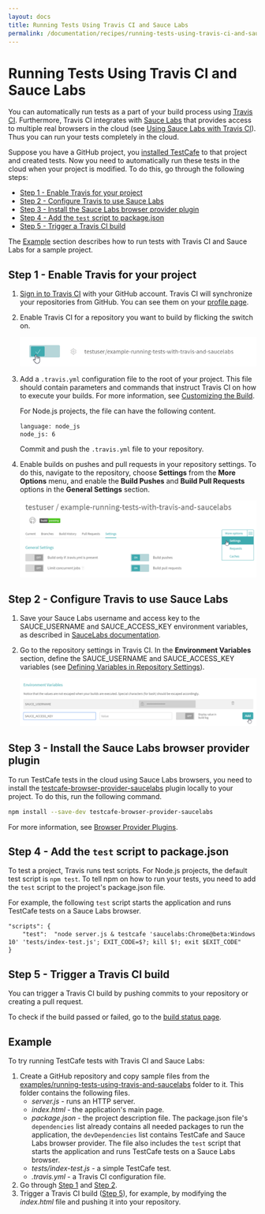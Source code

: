 ```yaml
---
layout: docs
title: Running Tests Using Travis CI and Sauce Labs
permalink: /documentation/recipes/running-tests-using-travis-ci-and-sauce-labs/
---
```

# Running Tests Using Travis CI and Sauce Labs

You can automatically run tests as a part of your build process using [Travis CI](https://travis-ci.org/).
Furthermore, Travis CI integrates with [Sauce Labs](https://saucelabs.com/) that provides access to multiple real browsers in the cloud (see [Using Sauce Labs with Travis CI](https://docs.travis-ci.com/user/sauce-connect/)).
Thus you can run your tests completely in the cloud.

Suppose you have a GitHub project, you [installed TestCafe](../using-testcafe/installing-testcafe.md) to that project and created tests. Now you need to automatically run these tests in the cloud when your project is modified.
To do this, go through the following steps:

* [Step 1 - Enable Travis for your project](#step-1---enable-travis-for-your-project)
* [Step 2 - Configure Travis to use Sauce Labs](#step-2---configure-travis-to-use-sauce-labs)
* [Step 3 - Install the Sauce Labs browser provider plugin](#step-3---install-the-sauce-labs-browser-provider-plugin)
* [Step 4 - Add the `test` script to package.json](#step-4---add-the-test-script-to-packagejson)
* [Step 5 - Trigger a Travis CI build](#step-5---trigger-a-travis-ci-build)

The [Example](#example) section describes how to run tests with Travis CI and Sauce Labs for a sample project.

## Step 1 - Enable Travis for your project

1. [Sign in to Travis CI](https://travis-ci.org/auth) with your GitHub account. Travis CI will synchronize your repositories from GitHub. You can see them on your [profile page](https://travis-ci.org/profile).
2. Еnable Travis CI for a repository you want to build by flicking the switch on.

     ![Enable Travis for a repository](../../../images/travis-step-1-2.png)

3. Add a `.travis.yml` configuration file to the root of your project. This file should contain parameters and commands that instruct Travis CI on how to execute your builds. For more information, see [Customizing the Build](https://docs.travis-ci.com/user/customizing-the-build).

     For Node.js projects, the file can have the following content.

     ```text
     language: node_js
     node_js: 6
     ```

     Commit and push the `.travis.yml` file to your repository.

4. Enable builds on pushes and pull requests in your repository settings. To do this, navigate to the repository, choose **Settings** from the **More Options** menu, and enable the **Build Pushes** and **Build Pull Requests** options in the **General Settings** section.

     ![Enable builds](../../../images/travis-step-1-4.png)

## Step 2 - Configure Travis to use Sauce Labs

1. Save your Sauce Labs username and access key to the SAUCE\_USERNAME and SAUCE\_ACCESS\_KEY environment variables, as described in [SauceLabs documentation](https://wiki.saucelabs.com/display/DOCS/Best+Practice%3A+Use+Environment+Variables+for+Authentication+Credentials).
2. Go to the repository settings in Travis CI. In the **Environment Variables** section, define the SAUCE\_USERNAME and SAUCE\_ACCESS\_KEY variables (see [Defining Variables in Repository Settings](https://docs.travis-ci.com/user/environment-variables/#Defining-Variables-in-Repository-Settings)).

     ![Define variables](../../../images/travis-step-2-2.png)

## Step 3 - Install the Sauce Labs browser provider plugin

To run TestCafe tests in the cloud using Sauce Labs browsers, you need to install the [testcafe-browser-provider-saucelabs](https://www.npmjs.com/package/testcafe-browser-provider-saucelabs) plugin locally to your project.
To do this, run the following command.

```bash
npm install --save-dev testcafe-browser-provider-saucelabs
```

For more information, see [Browser Provider Plugins](../using-testcafe/common-concepts/browser-support.md#browser-provider-plugins).

## Step 4 - Add the `test` script to package.json

To test a project, Travis runs test scripts. For Node.js projects, the default test script is `npm test`.
To tell npm on how to run your tests, you need to add the `test` script to the project's package.json file.

For example, the following `test` script starts the application and runs TestCafe tests on a Sauce Labs browser.

```text
"scripts": {
    "test":  "node server.js & testcafe 'saucelabs:Chrome@beta:Windows 10' 'tests/index-test.js'; EXIT_CODE=$?; kill $!; exit $EXIT_CODE"
}
```

## Step 5 - Trigger a Travis CI build

You can trigger a Travis CI build by pushing commits to your repository or creating a pull request.

To check if the build passed or failed, go to the [build status page](https://travis-ci.org/repositories).

## Example

To try running TestCafe tests with Travis CI and Sauce Labs:

1. Create a GitHub repository and copy sample files from the [examples/running-tests-using-travis-and-saucelabs](https://github.com/DevExpress/testcafe/examples/running-tests-using-travis-and-saucelabs) folder to it. This folder contains the following files.
    * *server.js* - runs an HTTP server.
    * *index.html* - the application's main page.
    * *package.json* - the project description file. The package.json file's `dependencies` list already contains all needed packages to run the application, the `devDependencies` list contains TestCafe and Sauce Labs browser provider. The file also includes the `test` script that starts the application and runs TestCafe tests on a Sauce Labs browser.
    * *tests/index-test.js* - a simple TestCafe test.
    * *.travis.yml* - a Travis CI configuration file.
2. Go through [Step 1](#step-1---enable-travis-for-your-project) and [Step 2](#step-2---configure-travis-to-use-sauce-labs).
3. Trigger a Travis CI build ([Step 5](#step-5---trigger-a-travis-ci-build)), for example, by modifying the *index.html* file and pushing it into your repository.